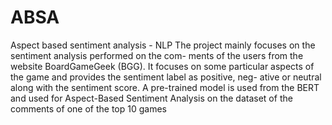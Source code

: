 # ABSA
Aspect based sentiment analysis - NLP 
The project mainly focuses on the sentiment analysis performed on the com-
ments of the users from the website BoardGameGeek (BGG). It focuses on some
particular aspects of the game and provides the sentiment label as positive, neg-
ative or neutral along with the sentiment score. A pre-trained model is used from
the BERT and used for Aspect-Based Sentiment Analysis on the dataset of the
comments of one of the top 10 games
